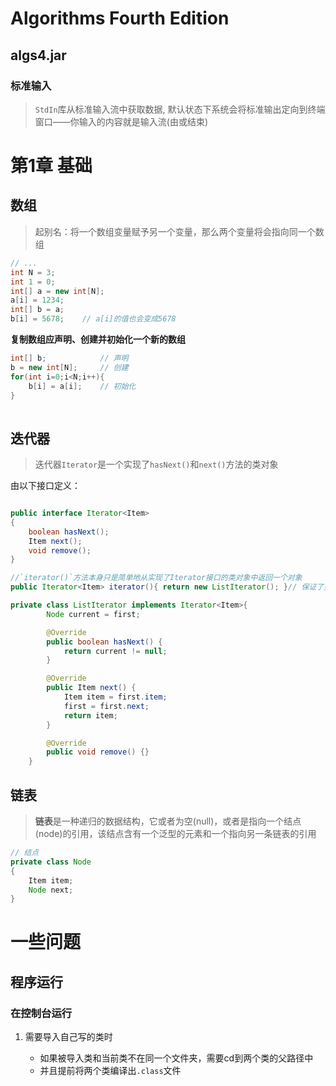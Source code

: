 # Algorithms Fourth Edition

## algs4.jar

### 标准输入

>  `StdIn`库从标准输入流中获取数据, 默认状态下系统会将标准输出定向到终端窗口——你输入的内容就是输入流(由<ctrl-d>或<ctrl-z>结束)



# 第1章 基础

## 数组

> 起别名：将一个数组变量赋予另一个变量，那么两个变量将会指向同一个数组

```java
// ...
int N = 3;
int 1 = 0;
int[] a = new int[N];
a[i] = 1234;
int[] b = a;
b[i] = 5678;	// a[i]的值也会变成5678
```

**复制数组应声明、创建并初始化一个新的数组**

```java
int[] b;			// 声明
b = new int[N];		// 创建
for(int i=0;i<N;i++){
    b[i] = a[i];	// 初始化
}
    
```



## 迭代器

> 迭代器`Iterator`是一个实现了`hasNext()`和`next()`方法的类对象

由以下接口定义：

```java

public interface Iterator<Item>
{
    boolean hasNext();
    Item next();
    void remove();
}
```



```java
//`iterator()`方法本身只是简单地从实现了Iterator接口的类对象中返回一个对象
public Iterator<Item> iterator(){ return new ListIterator(); }// 保证了类必然会实现方法：hasNext(), next(), remove()供用例的foreach语句使用

private class ListIterator implements Iterator<Item>{
        Node current = first;

        @Override
        public boolean hasNext() {
            return current != null;
        }

        @Override
        public Item next() {
            Item item = first.item;
            first = first.next;
            return item;
        }

        @Override
        public void remove() {}
    }
```



## 链表

> **链表**是一种递归的数据结构，它或者为空(null)，或者是指向一个结点(node)的引用，该结点含有一个泛型的元素和一个指向另一条链表的引用



```java
// 结点
private class Node
{
    Item item;
    Node next;
}
```



# 一些问题

## 程序运行

### 在控制台运行

1. 需要导入自己写的类时

   * 如果被导入类和当前类不在同一个文件夹，需要cd到两个类的父路径中
   * 并且提前将两个类编译出`.class`文件

   
